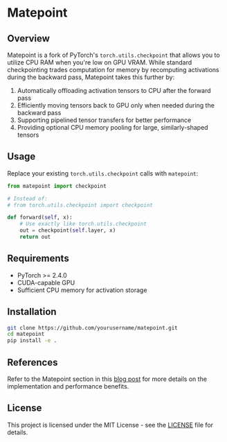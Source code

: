 # Matepoint


## Overview

Matepoint is a fork of PyTorch's `torch.utils.checkpoint` that allows you to utilize CPU RAM when you're low on GPU VRAM. While standard checkpointing trades computation for memory by recomputing activations during the backward pass, Matepoint takes this further by:

1. Automatically offloading activation tensors to CPU after the forward pass
2. Efficiently moving tensors back to GPU only when needed during the backward pass
3. Supporting pipelined tensor transfers for better performance
4. Providing optional CPU memory pooling for large, similarly-shaped tensors

## Usage

Replace your existing `torch.utils.checkpoint` calls with `matepoint`:

```python
from matepoint import checkpoint

# Instead of:
# from torch.utils.checkpoint import checkpoint

def forward(self, x):
    # Use exactly like torch.utils.checkpoint
    out = checkpoint(self.layer, x)
    return out
```

## Requirements

- PyTorch >= 2.4.0
- CUDA-capable GPU
- Sufficient CPU memory for activation storage

## Installation

```bash
git clone https://github.com/yourusername/matepoint.git
cd matepoint
pip install -e .
```

## References
Refer to the Matepoint section in this [blog post](https://windbornesystems.com/blog/weathermesh-2-technical-blog) for more details on the implementation and performance benefits.

## License

This project is licensed under the MIT License - see the [LICENSE](LICENSE) file for details.
